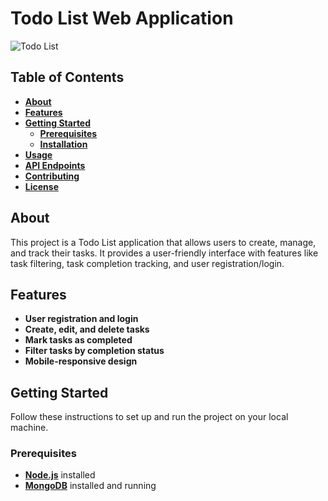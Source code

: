 # **Todo List Web Application**

![Todo List](https://github.com/AbdulMoizKhan/Todo-App/assets/73781652/6d4cb733-1995-4831-bc7a-73a2830a6956)

## **Table of Contents**

- [**About**](#about)
- [**Features**](#features)
- [**Getting Started**](#getting-started)
  - [**Prerequisites**](#prerequisites)
  - [**Installation**](#installation)
- [**Usage**](#usage)
- [**API Endpoints**](#api-endpoints)
- [**Contributing**](#contributing)
- [**License**](#license)

## **About**

This project is a Todo List application that allows users to create, manage, and track their tasks. It provides a user-friendly interface with features like task filtering, task completion tracking, and user registration/login.

## **Features**

- **User registration and login**
- **Create, edit, and delete tasks**
- **Mark tasks as completed**
- **Filter tasks by completion status**
- **Mobile-responsive design**

## **Getting Started**

Follow these instructions to set up and run the project on your local machine.

### **Prerequisites**

- [**Node.js**](https://nodejs.org/) installed
- [**MongoDB**](https://www.mongodb.com/try/download/community) installed and running



